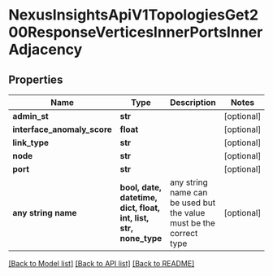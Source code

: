 # NexusInsightsApiV1TopologiesGet200ResponseVerticesInnerPortsInnerAdjacency


## Properties
Name | Type | Description | Notes
------------ | ------------- | ------------- | -------------
**admin_st** | **str** |  | [optional] 
**interface_anomaly_score** | **float** |  | [optional] 
**link_type** | **str** |  | [optional] 
**node** | **str** |  | [optional] 
**port** | **str** |  | [optional] 
**any string name** | **bool, date, datetime, dict, float, int, list, str, none_type** | any string name can be used but the value must be the correct type | [optional]

[[Back to Model list]](../README.md#documentation-for-models) [[Back to API list]](../README.md#documentation-for-api-endpoints) [[Back to README]](../README.md)


